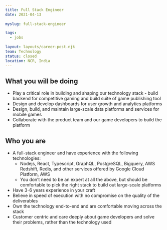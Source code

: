 ```yaml
---
title: Full Stack Engineer
date: 2021-04-13
 
myslug: full-stack-engineer

tags: 
  - jobs
  
layout: layouts/career-post.njk
team: Technology
status: closed
location: NCR, India
---
```

## What you will be doing
- Play a critical role in building and shaping our technology stack - build backend for competitive gaming and build suite of game publishing tool
- Design and develop dashboards for user growth and analytics platforms
- Design, build, and maintain large-scale data platforms and services for mobile games
- Collaborate with the product team and our game developers to build the platform

## Who you are
 - A full-stack engineer and have experience with the following technologies: 
	- Nodejs, React, Typescript, GraphQL, PostgreSQL, Bigquery, AWS Redshift, Redis, and other services offered by Google Cloud Platform, AWS 
	- You don’t need to be an expert at all the above, but should be comfortable to pick the right stack to build out large-scale platforms 
- Have 3-6 years experience in your craft
- Believe in speed of execution with no compromise on the quality of the deliverables
- Own the technology end-to-end and are comfortable moving across the stack
- Customer centric and care deeply about game developers and solve their problems, rather than the technology used
